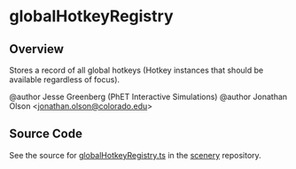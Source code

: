 # globalHotkeyRegistry

## Overview

Stores a record of all global hotkeys (Hotkey instances that should be available regardless of focus).

@author Jesse Greenberg (PhET Interactive Simulations)
@author Jonathan Olson &lt;jonathan.olson@colorado.edu&gt;



## Source Code

See the source for [globalHotkeyRegistry.ts](https://github.com/phetsims/scenery/blob/main/js/input/globalHotkeyRegistry.ts) in the [scenery](https://github.com/phetsims/scenery) repository.
